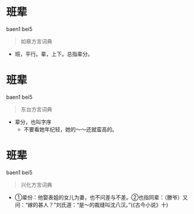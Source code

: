 # 班辈
baen1 bei5
> 如皋方言词典
- 班，平行。辈，上下。总指辈分。

# 班辈
baen1 bei5
> 东台方言词典
- 辈分，也叫字序
  - 不要看她年纪轻，她的～～还就蛮高的。

# 班辈
baen1 bei5
> 兴化方言词典
- ①辈份：他娶表姐的女儿为妻，也不问差与不差。②也指同辈：（滕爷）又问：“嫁的甚人？”刘氏道：“是～的裁缝叫沈八汉。”(《古今小说》十)
